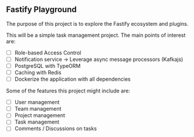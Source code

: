 ## Fastify Playground

The purpose of this project is to explore the Fastify ecosystem and plugins. 

This will be a simple task management project. The main points of interest are:

- [ ] Role-based Access Control
- [ ] Notification service -> Leverage async message processors (Kafkajs)
- [ ] PostgreSQL with TypeORM
- [ ] Caching with Redis
- [ ] Dockerize the application with all dependencies

Some of the features this project might include are:
- [ ] User management
- [ ] Team management
- [ ] Project management
- [ ] Task management
- [ ] Comments / Discussions on tasks
